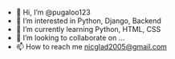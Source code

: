 - 👋 Hi, I’m @pugaloo123
- 👀 I’m interested in Python, Django, Backend 
- 🌱 I’m currently learning Python, HTML, CSS
- 💞️ I’m looking to collaborate on ...
- 📫 How to reach me nicglad2005@gmail.com 

<!---
pugaloo123/pugaloo123 is a ✨ special ✨ repository because its `README.md` (this file) appears on your GitHub profile.
You can click the Preview link to take a look at your changes.
--->
